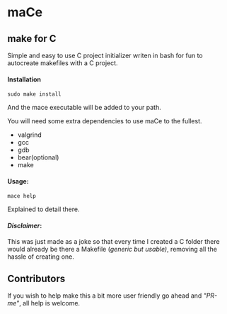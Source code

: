 # maCe
## make for C

Simple and easy to use C project initializer writen in 
bash for fun to autocreate makefiles with a C project.

#### Installation
```
sudo make install
```
And the mace executable will be added to your path.

You will need some extra dependencies to use maCe to the fullest.
- valgrind
- gcc
- gdb 
- bear(optional) 
- make

#### Usage:
```
mace help
```
Explained to detail there.


#### *Disclaimer*:
This was just made as a joke so that every time I created a C folder there would already be there a Makefile (*generic but usable)*, removing all the hassle of creating one.

## Contributors
If you wish to help make this a bit more user friendly go ahead and *"PR-me"*, all help is welcome.
